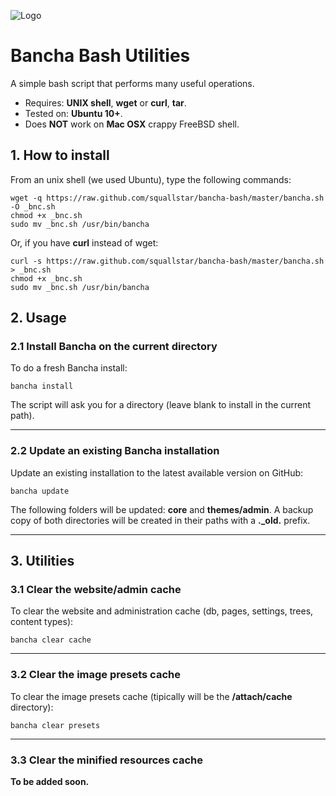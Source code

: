 ![Logo](http://static.squallstar.it/images/bancha-trasp.png)

# Bancha Bash Utilities

A simple bash script that performs many useful operations.

- Requires: **UNIX shell**, **wget** or **curl**, **tar**.
- Tested on: **Ubuntu 10+**.
- Does **NOT** work on **Mac OSX** crappy FreeBSD shell.

## 1. How to install

From an unix shell (we used Ubuntu), type the following commands:

    wget -q https://raw.github.com/squallstar/bancha-bash/master/bancha.sh -O _bnc.sh
    chmod +x _bnc.sh
    sudo mv _bnc.sh /usr/bin/bancha

Or, if you have **curl** instead of wget:

    curl -s https://raw.github.com/squallstar/bancha-bash/master/bancha.sh > _bnc.sh
    chmod +x _bnc.sh
    sudo mv _bnc.sh /usr/bin/bancha


## 2. Usage

### 2.1 Install Bancha on the current directory
To do a fresh Bancha install:

    bancha install


The script will ask you for a directory (leave blank to install in the current path).

---

### 2.2 Update an existing Bancha installation

Update an existing installation to the latest available version on GitHub:

    bancha update


The following folders will be updated: **core** and **themes/admin**.
A backup copy of both directories will be created in their paths with a **._old.** prefix.

---

## 3. Utilities

### 3.1 Clear the website/admin cache

To clear the website and administration cache (db, pages, settings, trees, content types):

    bancha clear cache

---

### 3.2 Clear the image presets cache

To clear the image presets cache (tipically will be the **/attach/cache** directory):

    bancha clear presets

---

### 3.3 Clear the minified resources cache

**To be added soon.**
